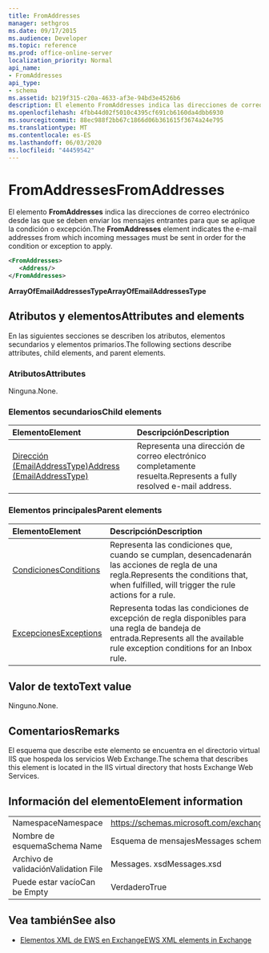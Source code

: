 ```yaml
---
title: FromAddresses
manager: sethgros
ms.date: 09/17/2015
ms.audience: Developer
ms.topic: reference
ms.prod: office-online-server
localization_priority: Normal
api_name:
- FromAddresses
api_type:
- schema
ms.assetid: b219f315-c20a-4633-af3e-94bd3e4526b6
description: El elemento FromAddresses indica las direcciones de correo electrónico desde las que se deben enviar los mensajes entrantes para que se aplique la condición o excepción.
ms.openlocfilehash: 4fbb44d02f5010c4395cf691cb6160da4dbb6930
ms.sourcegitcommit: 88ec988f2bb67c1866d06b361615f3674a24e795
ms.translationtype: MT
ms.contentlocale: es-ES
ms.lasthandoff: 06/03/2020
ms.locfileid: "44459542"
---
```

# <a name="fromaddresses"></a><span data-ttu-id="46c7b-103">FromAddresses</span><span class="sxs-lookup"><span data-stu-id="46c7b-103">FromAddresses</span></span>

<span data-ttu-id="46c7b-104">El elemento **FromAddresses** indica las direcciones de correo electrónico desde las que se deben enviar los mensajes entrantes para que se aplique la condición o excepción.</span><span class="sxs-lookup"><span data-stu-id="46c7b-104">The **FromAddresses** element indicates the e-mail addresses from which incoming messages must be sent in order for the condition or exception to apply.</span></span> 
  
```XML
<FromAddresses>
   <Address/>
</FromAddresses>
```

 <span data-ttu-id="46c7b-105">**ArrayOfEmailAddressesType**</span><span class="sxs-lookup"><span data-stu-id="46c7b-105">**ArrayOfEmailAddressesType**</span></span>
## <a name="attributes-and-elements"></a><span data-ttu-id="46c7b-106">Atributos y elementos</span><span class="sxs-lookup"><span data-stu-id="46c7b-106">Attributes and elements</span></span>

<span data-ttu-id="46c7b-107">En las siguientes secciones se describen los atributos, elementos secundarios y elementos primarios.</span><span class="sxs-lookup"><span data-stu-id="46c7b-107">The following sections describe attributes, child elements, and parent elements.</span></span>
  
### <a name="attributes"></a><span data-ttu-id="46c7b-108">Atributos</span><span class="sxs-lookup"><span data-stu-id="46c7b-108">Attributes</span></span>

<span data-ttu-id="46c7b-109">Ninguna.</span><span class="sxs-lookup"><span data-stu-id="46c7b-109">None.</span></span>
  
### <a name="child-elements"></a><span data-ttu-id="46c7b-110">Elementos secundarios</span><span class="sxs-lookup"><span data-stu-id="46c7b-110">Child elements</span></span>

|<span data-ttu-id="46c7b-111">**Elemento**</span><span class="sxs-lookup"><span data-stu-id="46c7b-111">**Element**</span></span>|<span data-ttu-id="46c7b-112">**Descripción**</span><span class="sxs-lookup"><span data-stu-id="46c7b-112">**Description**</span></span>|
|:-----|:-----|
|[<span data-ttu-id="46c7b-113">Dirección (EmailAddressType)</span><span class="sxs-lookup"><span data-stu-id="46c7b-113">Address (EmailAddressType)</span></span>](address-emailaddresstype.md) <br/> |<span data-ttu-id="46c7b-114">Representa una dirección de correo electrónico completamente resuelta.</span><span class="sxs-lookup"><span data-stu-id="46c7b-114">Represents a fully resolved e-mail address.</span></span>  <br/> |
   
### <a name="parent-elements"></a><span data-ttu-id="46c7b-115">Elementos principales</span><span class="sxs-lookup"><span data-stu-id="46c7b-115">Parent elements</span></span>

|<span data-ttu-id="46c7b-116">**Elemento**</span><span class="sxs-lookup"><span data-stu-id="46c7b-116">**Element**</span></span>|<span data-ttu-id="46c7b-117">**Descripción**</span><span class="sxs-lookup"><span data-stu-id="46c7b-117">**Description**</span></span>|
|:-----|:-----|
|[<span data-ttu-id="46c7b-118">Condiciones</span><span class="sxs-lookup"><span data-stu-id="46c7b-118">Conditions</span></span>](conditions.md) <br/> |<span data-ttu-id="46c7b-119">Representa las condiciones que, cuando se cumplan, desencadenarán las acciones de regla de una regla.</span><span class="sxs-lookup"><span data-stu-id="46c7b-119">Represents the conditions that, when fulfilled, will trigger the rule actions for a rule.</span></span>  <br/> |
|[<span data-ttu-id="46c7b-120">Excepciones</span><span class="sxs-lookup"><span data-stu-id="46c7b-120">Exceptions</span></span>](exceptions.md) <br/> |<span data-ttu-id="46c7b-121">Representa todas las condiciones de excepción de regla disponibles para una regla de bandeja de entrada.</span><span class="sxs-lookup"><span data-stu-id="46c7b-121">Represents all the available rule exception conditions for an Inbox rule.</span></span>  <br/> |
   
## <a name="text-value"></a><span data-ttu-id="46c7b-122">Valor de texto</span><span class="sxs-lookup"><span data-stu-id="46c7b-122">Text value</span></span>

<span data-ttu-id="46c7b-123">Ninguno.</span><span class="sxs-lookup"><span data-stu-id="46c7b-123">None.</span></span>
  
## <a name="remarks"></a><span data-ttu-id="46c7b-124">Comentarios</span><span class="sxs-lookup"><span data-stu-id="46c7b-124">Remarks</span></span>

<span data-ttu-id="46c7b-125">El esquema que describe este elemento se encuentra en el directorio virtual IIS que hospeda los servicios Web Exchange.</span><span class="sxs-lookup"><span data-stu-id="46c7b-125">The schema that describes this element is located in the IIS virtual directory that hosts Exchange Web Services.</span></span>
  
## <a name="element-information"></a><span data-ttu-id="46c7b-126">Información del elemento</span><span class="sxs-lookup"><span data-stu-id="46c7b-126">Element information</span></span>

|||
|:-----|:-----|
|<span data-ttu-id="46c7b-127">Namespace</span><span class="sxs-lookup"><span data-stu-id="46c7b-127">Namespace</span></span>  <br/> |https://schemas.microsoft.com/exchange/services/2006/messages  <br/> |
|<span data-ttu-id="46c7b-128">Nombre de esquema</span><span class="sxs-lookup"><span data-stu-id="46c7b-128">Schema Name</span></span>  <br/> |<span data-ttu-id="46c7b-129">Esquema de mensajes</span><span class="sxs-lookup"><span data-stu-id="46c7b-129">Messages schema</span></span>  <br/> |
|<span data-ttu-id="46c7b-130">Archivo de validación</span><span class="sxs-lookup"><span data-stu-id="46c7b-130">Validation File</span></span>  <br/> |<span data-ttu-id="46c7b-131">Messages. xsd</span><span class="sxs-lookup"><span data-stu-id="46c7b-131">Messages.xsd</span></span>  <br/> |
|<span data-ttu-id="46c7b-132">Puede estar vacío</span><span class="sxs-lookup"><span data-stu-id="46c7b-132">Can be Empty</span></span>  <br/> |<span data-ttu-id="46c7b-133">Verdadero</span><span class="sxs-lookup"><span data-stu-id="46c7b-133">True</span></span>  <br/> |
   
## <a name="see-also"></a><span data-ttu-id="46c7b-134">Vea también</span><span class="sxs-lookup"><span data-stu-id="46c7b-134">See also</span></span>



- [<span data-ttu-id="46c7b-135">Elementos XML de EWS en Exchange</span><span class="sxs-lookup"><span data-stu-id="46c7b-135">EWS XML elements in Exchange</span></span>](ews-xml-elements-in-exchange.md)

